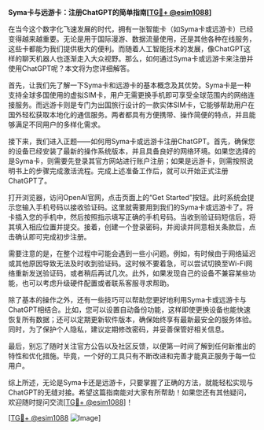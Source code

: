 **Syma卡与远游卡：注册ChatGPT的简单指南[[TG💪+ @esim1088](https://t.me/s/esim1088)]**

在当今这个数字化飞速发展的时代，拥有一张智能卡（如Syma卡或远游卡）已经变得越来越重要。无论是用于国际漫游、数据流量使用，还是其他各种在线服务，这些卡都能为我们提供极大的便利。而随着人工智能技术的发展，像ChatGPT这样的聊天机器人也逐渐走入大众视野。那么，如何通过Syma卡或远游卡来注册并使用ChatGPT呢？本文将为您详细解答。

首先，让我们先了解一下Syma卡和远游卡的基本概念及其优势。Syma卡是一种支持全球多国使用的虚拟SIM卡，用户无需更换手机即可享受全球范围内的网络连接服务。而远游卡则是专门为出国旅行设计的一款实体SIM卡，它能够帮助用户在国外轻松获取本地化的通信服务。两者都具有方便携带、操作简便的特点，并且能够满足不同用户的多样化需求。

接下来，我们进入正题——如何用Syma卡或远游卡注册ChatGPT。首先，确保您的设备已经安装了最新的操作系统版本，并且具备良好的网络环境。如果您选择的是Syma卡，则需要先登录其官方网站进行账户注册；如果是远游卡，则需按照说明书上的步骤完成激活流程。完成上述准备工作后，就可以开始正式注册ChatGPT了。

打开浏览器，访问OpenAI官网，点击页面上的“Get Started”按钮。此时系统会提示您输入手机号码以接收验证码。这里就需要用到我们的Syma卡或远游卡了。将卡插入您的手机中，然后按照指示填写正确的手机号码。当收到验证码短信后，将其填入相应位置并提交。接着，创建一个登录密码，并阅读并同意相关条款后，点击确认即可完成初步注册。

需要注意的是，在整个过程中可能会遇到一些小问题。例如，有时候由于网络延迟或其他原因导致无法及时收到验证码。这时候不要着急，可以尝试切换至Wi-Fi网络重新发送验证码，或者稍后再试几次。此外，如果发现自己的设备不兼容某些功能，也可以考虑升级硬件配置或者联系客服寻求帮助。

除了基本的操作之外，还有一些技巧可以帮助您更好地利用Syma卡或远游卡与ChatGPT相结合。比如，您可以设置自动备份功能，这样即使更换设备也能快速恢复所有数据；还可以定期更新软件版本，确保始终享有最新最安全的服务体验。同时，为了保护个人隐私，建议定期修改密码，并妥善保管好相关信息。

最后，别忘了随时关注官方公告以及社区反馈，以便第一时间了解到任何新推出的特性和优化措施。毕竟，一个好的工具只有不断改进和完善才能真正服务于每一位用户。

综上所述，无论是Syma卡还是远游卡，只要掌握了正确的方法，就能轻松实现与ChatGPT的无缝对接。希望这篇指南能对大家有所帮助！如果您还有其他疑问，欢迎随时提问交流[[TG💪+ @esim1088](https://t.me/s/esim1088)]！

[[TG💪+ @esim1088](https://t.me/s/esim1088) ![Image](https://i.postimg.cc/4NQfJmqS/Snipaste-2025-05-13-00-14-12.png)]